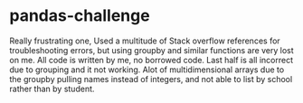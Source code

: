 # pandas-challenge
Really frustrating one, Used a multitude of Stack overflow references for troubleshooting errors, but using groupby and similar functions are very lost on me. 
All code is written by me, no borrowed code.
Last half is all incorrect due to grouping and it not working.
Alot of multidimensional arrays due to the groupby pulling names instead of integers, and not able to list by school rather than by student.
